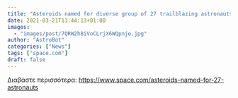 ```yaml
---
title: "Asteroids named for diverse group of 27 trailblazing astronauts"
date: 2021-03-21T13:44:13+01:00
images:
  - "images/post/7QRW2h8iVoCLrjX6WQpnje.jpg"
author: "AstroBot"
categories: ["News"]
tags: ["space.com"]
draft: false
---
```




Διαβάστε περισσότερα: https://www.space.com/asteroids-named-for-27-astronauts
